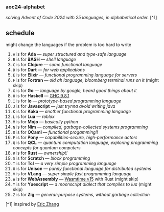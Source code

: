 ### aoc24-alphabet

_solving Advent of Code 2024 with 25 languages, in alphabetical order._ [^1]

## schedule

might change the languages if the problem is too hard to write

1. `A` is for **Ada** — _super structured and type-safe language_
2. `B` is for **BASH** — _shell language_
3. `C` is for **Clojure** — _some functional language_
4. `D` is for **Dart** — _for web applications_
5. `E` is for **Elixir** — _functional programming language for servers_
6. `F` is for **Fortran** — _old ah language, bloomberg terminal runs on it_ (might skip)
7. `G` is for **Go** — _language by google, heard good things about it_
8. `H` is for **Haskell** — [GHC 9.8.1](https://www.haskell.org/ghc/)
9. `I` is for **Io** — _prototype-based programming language_
10. `J` is for **Javascript** — _just trynna avoid writing java_
11. `K` is for **Koka** — _another functional programming language_
12. `L` is for **Lua** — _roblox_
13. `M` is for **Mojo** — _basically python_
14. `N` is for **Nim** — _compiled, garbage-collected systems programming_
15. `O` is for **OCaml** — _functional progamming!!_
16. `P` is for **Pony** — _capabilities-secure, high-performance actors_
17. `Q` is for **QCL** — _quantum computation language, exploring programming concepts for quantum computers_
18. `R` is for **Rust** — _ownership!!_
19. `S` is for **Scratch** — _block programming_
20. `T` is for **Tcl** — _a very simple programming language_
21. `U` is for **Unison** — _purely functional language for distributed systems_
22. `V` is for **VLang** — _super simple fast programming language_
23. `W` is for **WebAssembly** — [Wasmtime v15](https://wasmtime.dev/) with Rust (might skip)
24. `Y` is for **Yuescript** — _a moonscript dialect that compiles to lua_ (might skip)
25. `Z` is for **Zig** — _general-purpose systems, without garbage collection_

[^1] inspired by [Eric Zhang](https://github.com/ekzhang/aoc23-alpha)



